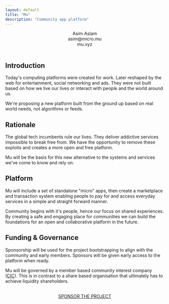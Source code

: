 ```yaml
---
layout: default
title: "Mu"
description: "Community app platform"
---
```

<center>
Asim Aslam<br>
asim@micro.mu<br>
mu.xyz<br>
</center>
<br>
<div id="blurb">
<h2>Introduction</h2>
<p>Today's computing platforms were created for work. Later reshaped by the web
for entertainment, social networking and ads. They were not built based on how we live our
lives or interact with people and the world around us.
</p>

<p>We're proposing a new platform built from the ground up based on real world needs, not algorithms or feeds.
</p>
</div>

<div id="blurb">
<h2>Rationale</h2>
<p>
The global tech incumbents rule our lives. They deliver addictive services impossible to break free from.
We have the opportunity to remove these exploits and creates a more open and free platform.
</p>
<p>
Mu will be the basis for this new alternative to the systems and services
we've come to know and rely on.
</p>
</div>

<div id="blurb">
<h2>Platform</h2>

<p>Mu will include a set of standalone "micro" apps, then create a marketplace and transaction system enabling people to pay for and access everyday services
in a simple and straight forward manner.
</p> 
<p>
Community begins with it's people, hence our focus on shared experiences. By creating 
a safe and engaging place for communities we can build the foundations for an open and collaborative 
platform in the future.
</p>
</div>

<div id="blurb">
<h2>Funding & Governance</h2>
<p>
Sponsorship will be used for the project bootstrapping to align with the community 
and early members. Sponsors will be given
early access to the platform when ready.
</p>
<p>
Mu will be governed by a member based 
community interest company (<a href="https://en.wikipedia.org/wiki/Community_interest_company">CIC</a>).
This is in 
contrast to a share based organisation that ultimately has to 
achieve liquidity shareholders.
</p>
</div>
<br>
<div>
<center>
<a href="https://github.com/sponsors/muxyz">SPONSOR THE PROJECT</a>
</center>
</div>
